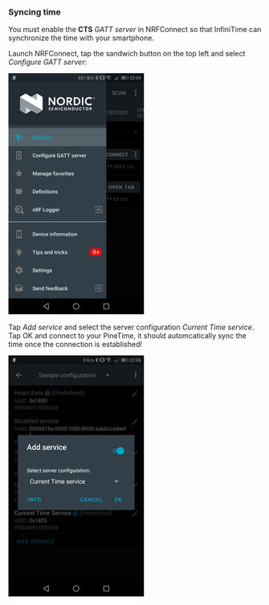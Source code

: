 ### Syncing time

You must enable the **CTS** *GATT server* in NRFConnect so that InfiniTime can synchronize the time with your smartphone.

Launch NRFConnect, tap the sandwich button on the top left and select *Configure GATT server*:

![NRFConnect CTS 0](images/nrfconnectcts0.jpg)

Tap *Add service* and select the server configuration *Current Time service*. Tap OK and connect to your PineTime, it should automcatically sync the time once the connection is established!

![NRFConnect CTS 1](images/nrfconnectcts1.jpg)
